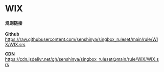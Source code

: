 # WIX

#### 规则链接

**Github**
https://raw.githubusercontent.com/senshinya/singbox_ruleset/main/rule/WIX/WIX.srs

**CDN**
https://cdn.jsdelivr.net/gh/senshinya/singbox_ruleset@main/rule/WIX/WIX.srs